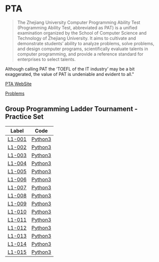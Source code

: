 # PTA

> The Zhejiang University Computer Programming Ability Test (Programming Ability Test, abbreviated as PAT) is a unified examination organized by the School of Computer Science and Technology of Zhejiang University.
> It aims to cultivate and demonstrate students’ ability to analyze problems, solve problems, and design computer programs, scientifically evaluate talents in computer programming, and provide a reference standard for enterprises to select talents.

Although calling PAT the ‘TOEFL of the IT industry’ may be a bit exaggerated, the value of PAT is undeniable and evident to all."

[PTA WebSite](https://www.patest.cn/home)

[Problems](https://pintia.cn/problem-sets/)

## Group Programming Ladder Tournament - Practice Set

|                                                   Label                                                    |             Code              |
|:----------------------------------------------------------------------------------------------------------:|:-----------------------------:|
| [L1-001](https://pintia.cn/problem-sets/994805046380707840/exam/problems/994805147132084224?type=7&page=0) | [Python3](Solution/L1-001.py) |
| [L1-002](https://pintia.cn/problem-sets/994805046380707840/exam/problems/994805145370476544?type=7&page=0) | [Python3](Solution/L1-002.py) |
| [L1-003](https://pintia.cn/problem-sets/994805046380707840/exam/problems/994805143738892288?type=7&page=0) | [Python3](Solution/L1-003.py) |
| [L1-004](https://pintia.cn/problem-sets/994805046380707840/exam/problems/994805142086336512?type=7&page=0) | [Python3](Solution/L1-004.py) |
| [L1-005](https://pintia.cn/problem-sets/994805046380707840/exam/problems/994805140211482624?type=7&page=0) | [Python3](Solution/L1-005.py) |
| [L1-006](https://pintia.cn/problem-sets/994805046380707840/exam/problems/994805138600869888?type=7&page=0) | [Python3](Solution/L1-006.py) |
| [L1-007](https://pintia.cn/problem-sets/994805046380707840/exam/problems/994805136889593856?type=7&page=0) | [Python3](Solution/L1-007.py) |
| [L1-008](https://pintia.cn/problem-sets/994805046380707840/exam/problems/994805135224455168?type=7&page=0) | [Python3](Solution/L1-008.py) |
| [L1-009](https://pintia.cn/problem-sets/994805046380707840/exam/problems/994805133597065216?type=7&page=0) | [Python3](Solution/L1-009.py) |
| [L1-010](https://pintia.cn/problem-sets/994805046380707840/exam/problems/994805132040978432?type=7&page=0) | [Python3](Solution/L1-010.py) |
| [L1-011](https://pintia.cn/problem-sets/994805046380707840/exam/problems/994805130426171392?type=7&page=0) | [Python3](Solution/L1-011.py) |
| [L1-012](https://pintia.cn/problem-sets/994805046380707840/exam/problems/994805128870084608?type=7&page=0) | [Python3](Solution/L1-012.py) |
| [L1-013](https://pintia.cn/problem-sets/994805046380707840/exam/problems/994805127389495296?type=7&page=0) | [Python3](Solution/L1-013.py) |
| [L1-014](https://pintia.cn/problem-sets/994805046380707840/exam/problems/994805125929877504?type=7&page=0) | [Python3](Solution/L1-014.py) |
| [L1-015](https://pintia.cn/problem-sets/994805046380707840/exam/problems/994805124398956544?type=7&page=0) | [Python3](Solution/L1-015.py) |
